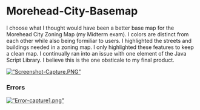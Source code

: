 # Morehead-City-Basemap
I choose what I thought would have been a better base map for the Morehead City Zoning Map (my Midterm exam). I 
colors are distinct from each other while also being formiliar to users. I highlighted the streets and buildings 
needed in a zoning map. I only highlighted these features to keep a clean map. I continually ran into an issue with 
one element of the Java Script Library. I believe this is the one obsticale to my final product. 

<a href=”https://github.com/reidka2909/Morehead-City-Basemap/blob/main/Capture.PNG”> 
<img src=”Capture.PNG” alt=”Screenshot-Capture.PNG”>
</a>

### Errors
<a href=”https://github.com/reidka2909/Morehead-City-Basemap/blob/main/capture1.PNG”> 
<img src=”capture1.PNG” alt=”Error-capture1.png”>
</a>

